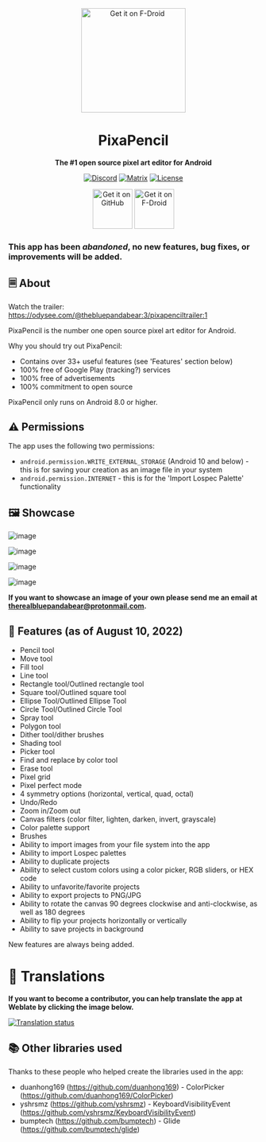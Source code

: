 <div align="center">
<img src="https://user-images.githubusercontent.com/50536495/170400421-0c3a1711-4484-42b1-995b-ee0095c3c7cb.png" width = "210" height = "210" alt="Get it on F-Droid"/>
  <h1>PixaPencil</h1>
  <p><b>The #1 open source pixel art editor for Android</b><br>

[![Discord](https://img.shields.io/badge/Discord-PixaPencil-blue.svg)](https://discord.com/invite/Ytm7WBMNz9)
[![Matrix](https://img.shields.io/badge/Matrix-PixaPencil-green.svg)](https://matrix.to/#/#pixapencil:matrix.org)
[![License](https://img.shields.io/badge/License-GPL%20v3-red.svg)](https://choosealicense.com/licenses/gpl-3.0/)

[<img src="https://github.com/machiav3lli/oandbackupx/blob/034b226cea5c1b30eb4f6a6f313e4dadcbb0ece4/badge_github.png" alt="Get it on GitHub" height="80">](https://github.com/therealbluepandabear/PixaPencil/releases/latest)
[<img src="https://fdroid.gitlab.io/artwork/badge/get-it-on.png" alt="Get it on F-Droid" height="80">](https://f-droid.org/en/packages/com.therealbluepandabear.pixapencil/)
</div>

### This app has been _abandoned_, no new features, bug fixes, or improvements will be added.

## 🗏 About

Watch the trailer: https://odysee.com/@thebluepandabear:3/pixapenciltrailer:1

PixaPencil is the number one open source pixel art editor for Android.

Why you should try out PixaPencil:

- Contains over 33+ useful features (see 'Features' section below)
- 100% free of Google Play (tracking?) services
- 100% free of advertisements
- 100% commitment to open source

PixaPencil only runs on Android 8.0 or higher.

## ⚠️ Permissions

The app uses the following two permissions:

- `android.permission.WRITE_EXTERNAL_STORAGE` (Android 10 and below) - this is for saving your creation as an image file in your system
- `android.permission.INTERNET` - this is for the 'Import Lospec Palette' functionality


## 🖼️ Showcase

![image](https://user-images.githubusercontent.com/50536495/185532689-9dda1172-8214-467f-8616-e9e1fe890c1b.jpg)

![image](https://user-images.githubusercontent.com/50536495/174204673-71da804b-3d83-4d96-91f5-821583aa7543.png)

![image](https://user-images.githubusercontent.com/50536495/174204000-bf8a2b63-517f-40c4-ba96-4726061b9270.png)

![image](https://user-images.githubusercontent.com/50536495/174217529-14c05774-6829-42cf-8163-cd7da436d45c.png)


**If you want to showcase an image of your own please send me an email at therealbluepandabear@protonmail.com.**

## 📝 Features (as of August 10, 2022)
- Pencil tool
- Move tool
- Fill tool 
- Line tool
- Rectangle tool/Outlined rectangle tool
- Square tool/Outlined square tool
- Ellipse Tool/Outlined Ellipse Tool
- Circle Tool/Outlined Circle Tool
- Spray tool
- Polygon tool
- Dither tool/dither brushes
- Shading tool
- Picker tool
- Find and replace by color tool
- Erase tool
- Pixel grid
- Pixel perfect mode
- 4 symmetry options (horizontal, vertical, quad, octal) 
- Undo/Redo
- Zoom in/Zoom out
- Canvas filters (color filter, lighten, darken, invert, grayscale)
- Color palette support
- Brushes
- Ability to import images from your file system into the app
- Ability to import Lospec palettes
- Ability to duplicate projects
- Ability to select custom colors using a color picker, RGB sliders, or HEX code
- Ability to unfavorite/favorite projects
- Ability to export projects to PNG/JPG
- Ability to rotate the canvas 90 degrees clockwise and anti-clockwise, as well as 180 degrees
- Ability to flip your projects horizontally or vertically
- Ability to save projects in background

New features are always being added.

# 📓 Translations
**If you want to become a contributor, you can help translate the app at Weblate by clicking the image below.**

<a href="https://hosted.weblate.org/projects/pixapencil/#languages">
<img src="https://hosted.weblate.org/widgets/pixapencil/-/287x66-grey.png" alt="Translation status" />
</a>

## 📚 Other libraries used
Thanks to these people who helped create the libraries used in the app:
- duanhong169 (https://github.com/duanhong169) - ColorPicker (https://github.com/duanhong169/ColorPicker)
- yshrsmz (https://github.com/yshrsmz) - KeyboardVisibilityEvent (https://github.com/yshrsmz/KeyboardVisibilityEvent) 
- bumptech (https://github.com/bumptech) - Glide (https://github.com/bumptech/glide)
